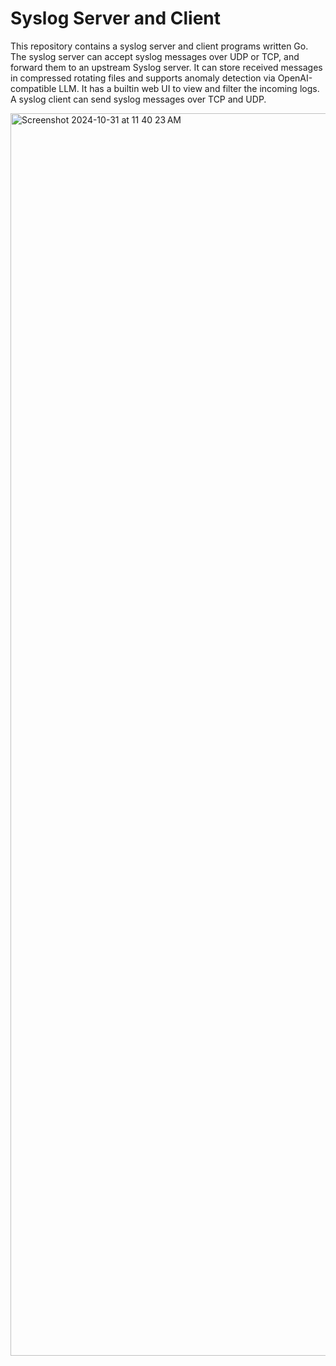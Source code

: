 # Syslog Server and Client

This repository contains a syslog server and client programs written Go.
The syslog server can accept syslog messages over UDP or TCP, and forward them to an upstream Syslog server. 
It can store received messages in compressed rotating files and supports anomaly detection via OpenAI-compatible LLM.
It has a builtin web UI to view and filter the incoming logs.
A syslog client can send syslog messages over TCP and UDP.

<img width="1988" alt="Screenshot 2024-10-31 at 11 40 23 AM" src="https://github.com/user-attachments/assets/cecf7b43-91b9-4b88-8211-d68e278835e3">
